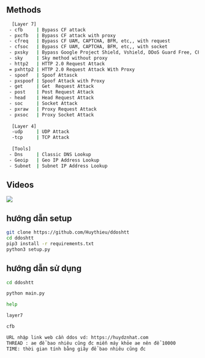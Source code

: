 

## Methods

```sh
  [Layer 7]
 - cfb     | Bypass CF attack
 - pxcfb   | Bypass CF attack with proxy
 - cfreq   | Bypass CF UAM, CAPTCHA, BFM, etc,, with request
 - cfsoc   | Bypass CF UAM, CAPTCHA, BFM, etc,, with socket
 - pxsky   | Bypass Google Project Shield, Vshield, DDoS Guard Free, CF NoSec With Proxy
 - sky     | Sky method without proxy
 - http2   | HTTP 2.0 Request Attack 
 = pxhttp2 | HTTP 2.0 Request Attack With Proxy
 - spoof   | Spoof Attasck
 - pxspoof | Spoof Attack with Proxy
 - get     | Get  Request Attack
 - post    | Post Request Attack
 - head    | Head Request Attack
 - soc     | Socket Attack
 - pxraw   | Proxy Request Attack
 - pxsoc   | Proxy Socket Attack
 
  [Layer 4]
  -udp     | UDP Attack
  -tcp     | TCP Attack
  
  [Tools]
 - Dns     | Classic DNS Lookup
 - Geoip   | Geo IP Address Lookup
 - Subnet  | Subnet IP Address Lookup
```

## Videos
[![](https://user-images.githubusercontent.com/87601386/161339371-b6dfaa8f-1cf2-41d1-85c1-d82cdd98def1.png)](https://www.youtube.com/watch?v=MPKdfhPeLeE)

## hướng dẫn setup 
```sh
git clone https://github.com/Huythieu/ddoshtt
cd ddoshtt
pip3 install -r requirements.txt 
python3 setup.py
```

## hướng dẫn sử dụng
```sh
cd ddoshtt
```

```sh
python main.py
```

```sh
help
```

```sh
layer7
```

```sh
cfb
```
```sh
URL nhập link web cần ddos vd: https://huydznhat.com
THREAD : ae để bao nhiêu cũng đc miễn máy khỏe ae nên để 10000
TIME: thời gian tính bằng giây để bao nhiêu cũng đc
```
